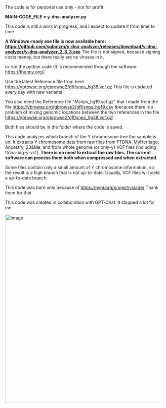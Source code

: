 The code is for personal use only - not for profit

**MAIN-CODE_FILE = y-dna-analyzer.py**

This code is still a work in progress, and I expect to update it from time to time.

**A Windows-ready exe file is now available here: https://github.com/sgbmzm/y-dna-analyzer/releases/download/y-dna-analyzer/y-dna-analyzer_2_3_3.exe**
The file is not signed, because signing costs money, but there really are no viruses in it.

or run the python code (It is recommended through the software https://thonny.org/) 


Use the latest Reference file from here
https://ybrowse.org/gbrowse2/gff/snps_hg38.vcf.gz
This file is updated every day with new variants

You also need the Reference file "Msnps_hg19.vcf.gz" that I made from the file https://ybrowse.org/gbrowse2/gff/snps_hg19.csv (because there is a problem of mixing genomic locations between the two references in the file https://ybrowse.org/gbrowse2/gff/snps_hg38.vcf.gz)

Both files should be in the folder where the code is saved.

This code analyzes which branch of the Y chromosome tree the sample is on.
It extracts Y chromosome data from raw files from FTDNA, MyHeritage, Ancestry, 23&Me, and from whole genome (or only-y) VCF files (including ftdna-big-y-vcf).
**There is no need to extract the raw files. The current software can process them both when compressed and when extracted.**


Some files contain only a small amount of Y chromosome information, so the result is a high branch that is not up-to-date.
Usually, VCF files will yield a up-to-date branch

This code was born only because of https://pypi.org/project/yclade/
Thank them for that.

This code was created in collaboration with GPT-Chat. It stopped a lot for me.

<img width="802" height="608" alt="image" src="https://github.com/user-attachments/assets/3c646631-ac8e-4c47-9c9a-af65f5ab7cbd" />

